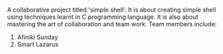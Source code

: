A collaborative project titled 'simple shell'. It is about creating simple shell using techniques learnt in C programming language. It is also about mastering the art of collaboration and team work. Team members include:
1.	Afiniki Sunday
2.	Smart Lazarus
